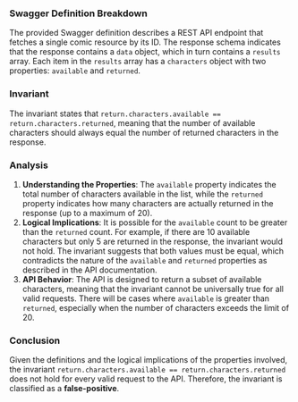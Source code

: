 ### Swagger Definition Breakdown
The provided Swagger definition describes a REST API endpoint that fetches a single comic resource by its ID. The response schema indicates that the response contains a `data` object, which in turn contains a `results` array. Each item in the `results` array has a `characters` object with two properties: `available` and `returned`.

### Invariant
The invariant states that `return.characters.available == return.characters.returned`, meaning that the number of available characters should always equal the number of returned characters in the response.

### Analysis
1. **Understanding the Properties**: The `available` property indicates the total number of characters available in the list, while the `returned` property indicates how many characters are actually returned in the response (up to a maximum of 20).
2. **Logical Implications**: It is possible for the `available` count to be greater than the `returned` count. For example, if there are 10 available characters but only 5 are returned in the response, the invariant would not hold. The invariant suggests that both values must be equal, which contradicts the nature of the `available` and `returned` properties as described in the API documentation.
3. **API Behavior**: The API is designed to return a subset of available characters, meaning that the invariant cannot be universally true for all valid requests. There will be cases where `available` is greater than `returned`, especially when the number of characters exceeds the limit of 20.

### Conclusion
Given the definitions and the logical implications of the properties involved, the invariant `return.characters.available == return.characters.returned` does not hold for every valid request to the API. Therefore, the invariant is classified as a **false-positive**.

